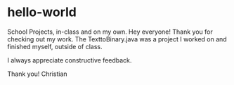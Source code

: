 # hello-world
School Projects, in-class and on my own.
Hey everyone! Thank you for checking out my work. The TexttoBinary.java was a project I worked on and finished myself, outside of class. 

I always appreciate constructive feedback. 

Thank you!
Christian
